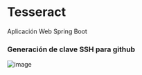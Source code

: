 # Tesseract
Aplicación Web Spring Boot


### Generación de clave SSH para github

![image](https://github.com/DaniCP909/Tesseract/assets/123632882/60faac96-25dd-4178-8a0f-d99a3ce418a3)

